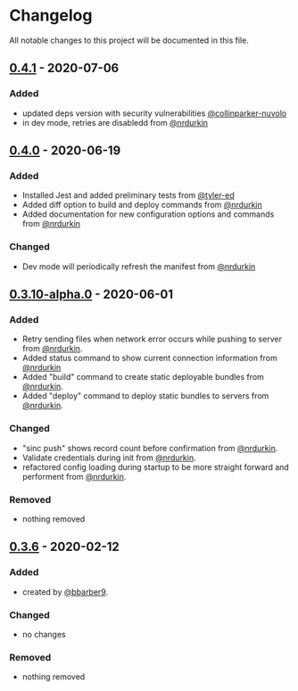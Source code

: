 # Changelog

All notable changes to this project will be documented in this file.

## [0.4.1] - 2020-07-06

### Added

- updated deps version with security vulnerabilities [@collinparker-nuvolo]
- in dev mode, retries are disabledd from [@nrdurkin]

## [0.4.0] - 2020-06-19

### Added

- Installed Jest and added preliminary tests from [@tyler-ed]
- Added diff option to build and deploy commands from [@nrdurkin]
- Added documentation for new configuration options and commands from [@nrdurkin]

### Changed

- Dev mode will periodically refresh the manifest from [@nrdurkin]

## [0.3.10-alpha.0] - 2020-06-01

### Added

- Retry sending files when network error occurs while pushing to server from [@nrdurkin].
- Added status command to show current connection information from [@nrdurkin]
- Added "build" command to create static deployable bundles from [@nrdurkin].
- Added "deploy" command to deploy static bundles to servers from [@nrdurkin].

### Changed

- "sinc push" shows record count before confirmation from [@nrdurkin].
- Validate credentials during init from [@nrdurkin].
- refactored config loading during startup to be more straight forward and performent from [@nrdurkin].

### Removed

- nothing removed

## [0.3.6] - 2020-02-12

### Added

- created by [@bbarber9](https://github.com/bbarber9).

### Changed

- no changes

### Removed

- nothing removed

[0.4.1]: https://github.com/nuvolo/sincronia/releases/tag/v0.4.1
[0.4.0]: https://github.com/nuvolo/sincronia/releases/tag/v0.4.0
[0.3.6]: https://github.com/nuvolo/
[0.3.10-alpha.0]: https://github.com/nuvolo/sincronia/releases/tag/v0.3.10-alpha.0
[@nrdurkin]: https://github.com/nrdurkin
[@tyler-ed]: https://github.com/tyler-ed
[@collinparker-nuvolo]: https://github.com/collinparker-nuvolo
